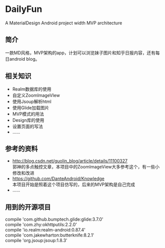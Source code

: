 # DailyFun
A MaterialDesign Android project width MVP architecture
## 简介
一款MD风格，MVP架构的app，计划可以浏览妹子图片和知乎日报内容，还有每日android blog。

## 相关知识
- Realm数据库的使用
- 自定义ZoomImageVIew
- 使用Jsoup解析html
- 使用Glide加载图片
- MVP模式的用法
- Design库的使用
- 设置页面的写法
- ......

## 参考的资料
- http://blog.csdn.net/guolin_blog/article/details/11100327  
郭神的多点触控文章，本项目中的ZoomImageView大多参考这个，有一些小修改和改进
- https://github.com/DanteAndroid/Knowledge  
本项目开始是照着这个项目仿写的，后来的MVP架构是自己完成
- ......
	
## 用到的开源项目
  compile 'com.github.bumptech.glide:glide:3.7.0'  
  compile 'com.zhy:okhttputils:2.2.0'  
  compile 'io.realm:realm-android:0.87.4'  
  compile 'com.jakewharton:butterknife:8.2.1'  
  compile 'org.jsoup:jsoup:1.8.3'  
